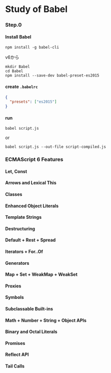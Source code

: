 # Study of Babel

### Step.0
#### Install Babel

```
npm install -g babel-cli
```

v6から
```
mkdir Babel
cd Babel
npm install --save-dev babel-preset-es2015
```

#### create `.babelrc`
```json
{
  "presets": ["es2015"]
}
```

#### run

```
babel script.js
```

or

```
babel script.js --out-file script-compiled.js
```

### ECMAScript 6 Features

#### Let, Const

#### Arrows and Lexical This

#### Classes

#### Enhanced Object Literals

#### Template Strings

#### Destructuring

#### Default + Rest + Spread


#### Iterators + For..Of

#### Generators

#### Map + Set + WeakMap + WeakSet

#### Proxies

#### Symbols

#### Subclassable Built-ins

#### Math + Number + String + Object APIs

#### Binary and Octal Literals

#### Promises

#### Reflect API

#### Tail Calls





